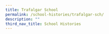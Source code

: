 ```yaml
---
title: Trafalgar School
permalink: /school-histories/trafalgar-sch/
description: ""
third_nav_title: School Histories
---
```


